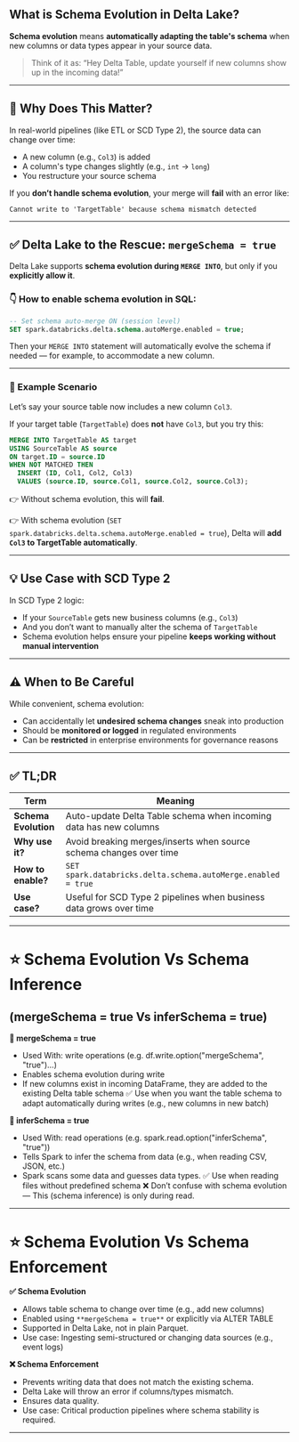 ## What is **Schema Evolution** in Delta Lake?

**Schema evolution** means **automatically adapting the table's schema** when new columns or data types appear in your source data.

> Think of it as: “Hey Delta Table, update yourself if new columns show up in the incoming data!”

---

## 🧠 Why Does This Matter?

In real-world pipelines (like ETL or SCD Type 2), the source data can change over time:

- A new column (e.g., `Col3`) is added
- A column's type changes slightly (e.g., `int` → `long`)
- You restructure your source schema

If you **don’t handle schema evolution**, your merge will **fail** with an error like:
```
Cannot write to 'TargetTable' because schema mismatch detected
```

---

## ✅ Delta Lake to the Rescue: `mergeSchema = true`

Delta Lake supports **schema evolution during `MERGE INTO`**, but only if you **explicitly allow it**.

### 👇 How to enable schema evolution in SQL:

```sql
-- Set schema auto-merge ON (session level)
SET spark.databricks.delta.schema.autoMerge.enabled = true;
```

Then your `MERGE INTO` statement will automatically evolve the schema if needed — for example, to accommodate a new column.

---

### 🧪 Example Scenario

Let’s say your source table now includes a new column `Col3`.

If your target table (`TargetTable`) does **not** have `Col3`, but you try this:

```sql
MERGE INTO TargetTable AS target
USING SourceTable AS source
ON target.ID = source.ID
WHEN NOT MATCHED THEN
  INSERT (ID, Col1, Col2, Col3)
  VALUES (source.ID, source.Col1, source.Col2, source.Col3);
```

👉 Without schema evolution, this will **fail**.

👉 With schema evolution (`SET spark.databricks.delta.schema.autoMerge.enabled = true`), Delta will **add `Col3` to TargetTable automatically**.

---

## 💡 Use Case with SCD Type 2

In SCD Type 2 logic:
- If your `SourceTable` gets new business columns (e.g., `Col3`)
- And you don’t want to manually alter the schema of `TargetTable`
- Schema evolution helps ensure your pipeline **keeps working without manual intervention**

---

## ⚠️ When to Be Careful

While convenient, schema evolution:
- Can accidentally let **undesired schema changes** sneak into production
- Should be **monitored or logged** in regulated environments
- Can be **restricted** in enterprise environments for governance reasons

---

## ✅ TL;DR

| Term             | Meaning                                                                 |
|------------------|-------------------------------------------------------------------------|
| **Schema Evolution** | Auto-update Delta Table schema when incoming data has new columns      |
| **Why use it?**       | Avoid breaking merges/inserts when source schema changes over time   |
| **How to enable?**    | `SET spark.databricks.delta.schema.autoMerge.enabled = true`         |
| **Use case?**         | Useful for SCD Type 2 pipelines when business data grows over time   |

---

# ⭐ Schema Evolution Vs Schema Inference
## (mergeSchema = true Vs inferSchema = true)

**🔹 mergeSchema = true**
- Used With: write operations (e.g. df.write.option("mergeSchema", "true")...)
- Enables schema evolution during write
- If new columns exist in incoming DataFrame, they are added to the existing Delta table schema
✅ Use when you want the table schema to adapt automatically during writes (e.g., new columns in new batch)

**🔸 inferSchema = true**
- Used With: read operations (e.g. spark.read.option("inferSchema", "true"))
- Tells Spark to infer the schema from data (e.g., when reading CSV, JSON, etc.)
- Spark scans some data and guesses data types.
✅ Use when reading files without predefined schema
❌ Don’t confuse with schema evolution — This (schema inference) is only during read.

------

# ⭐ Schema Evolution Vs Schema Enforcement

**✅ Schema Evolution**
- Allows table schema to change over time (e.g., add new columns)
- Enabled using `**mergeSchema = true**` or explicitly via ALTER TABLE
- Supported in Delta Lake, not in plain Parquet.
- Use case: Ingesting semi-structured or changing data sources (e.g., event logs)

**❌ Schema Enforcement**
- Prevents writing data that does not match the existing schema.
- Delta Lake will throw an error if columns/types mismatch.
- Ensures data quality.
- Use case: Critical production pipelines where schema stability is required.

-----------
